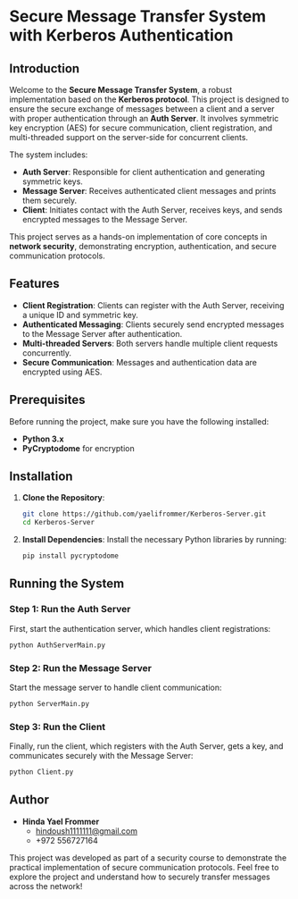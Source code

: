 # Secure Message Transfer System with Kerberos Authentication

## Introduction

Welcome to the **Secure Message Transfer System**, a robust implementation based on the **Kerberos protocol**. This project is designed to ensure the secure exchange of messages between a client and a server with proper authentication through an **Auth Server**. It involves symmetric key encryption (AES) for secure communication, client registration, and multi-threaded support on the server-side for concurrent clients.

The system includes:
- **Auth Server**: Responsible for client authentication and generating symmetric keys.
- **Message Server**: Receives authenticated client messages and prints them securely.
- **Client**: Initiates contact with the Auth Server, receives keys, and sends encrypted messages to the Message Server.

This project serves as a hands-on implementation of core concepts in **network security**, demonstrating encryption, authentication, and secure communication protocols.

## Features
- **Client Registration**: Clients can register with the Auth Server, receiving a unique ID and symmetric key.
- **Authenticated Messaging**: Clients securely send encrypted messages to the Message Server after authentication.
- **Multi-threaded Servers**: Both servers handle multiple client requests concurrently.
- **Secure Communication**: Messages and authentication data are encrypted using AES.

## Prerequisites

Before running the project, make sure you have the following installed:
- **Python 3.x**
- **PyCryptodome** for encryption

## Installation

1. **Clone the Repository**:
   ```bash
   git clone https://github.com/yaelifrommer/Kerberos-Server.git
   cd Kerberos-Server                                                                                                                                       
   ```

2. **Install Dependencies**:
   Install the necessary Python libraries by running:
   ```bash
   pip install pycryptodome
   ```

## Running the System

### Step 1: Run the Auth Server
First, start the authentication server, which handles client registrations:
```bash
python AuthServerMain.py
```

### Step 2: Run the Message Server
Start the message server to handle client communication:
```bash
python ServerMain.py
```

### Step 3: Run the Client
Finally, run the client, which registers with the Auth Server, gets a key, and communicates securely with the Message Server:
```bash
python Client.py
```

## Author

- **Hinda Yael Frommer**
  - hindoush1111111@gmail.com
  - +972 556727164

This project was developed as part of a security course to demonstrate the practical implementation of secure communication protocols. Feel free to explore the project and understand how to securely transfer messages across the network!
